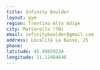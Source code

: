 ```yaml
---
title: Infinity Boulder
layout: gym
region: Trentino-Alto Adige
city: Mattarello (TN)
email: infinityboulder@gmail.com
address: Località Le Basse, 25
phone: 
latitude: 45.99859238
longitude: 11.12484646
---
```


